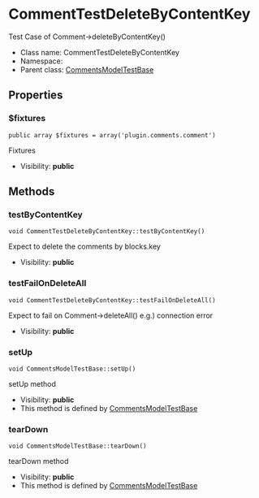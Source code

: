 CommentTestDeleteByContentKey
===============

Test Case of Comment-&gt;deleteByContentKey()




* Class name: CommentTestDeleteByContentKey
* Namespace: 
* Parent class: [CommentsModelTestBase](CommentsModelTestBase.md)





Properties
----------


### $fixtures

    public array $fixtures = array('plugin.comments.comment')

Fixtures



* Visibility: **public**


Methods
-------


### testByContentKey

    void CommentTestDeleteByContentKey::testByContentKey()

Expect to delete the comments by blocks.key



* Visibility: **public**




### testFailOnDeleteAll

    void CommentTestDeleteByContentKey::testFailOnDeleteAll()

Expect to fail on Comment->deleteAll()
e.g.) connection error



* Visibility: **public**




### setUp

    void CommentsModelTestBase::setUp()

setUp method



* Visibility: **public**
* This method is defined by [CommentsModelTestBase](CommentsModelTestBase.md)




### tearDown

    void CommentsModelTestBase::tearDown()

tearDown method



* Visibility: **public**
* This method is defined by [CommentsModelTestBase](CommentsModelTestBase.md)



